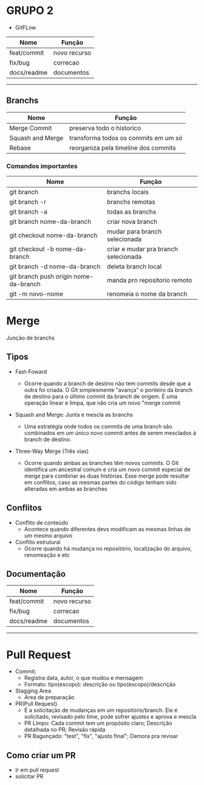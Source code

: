 # GRUPO 2

- GitFLow

| Nome        | Função       |
| ----------- | ------------ |
| feat/commit | novo recurso |
| fix/bug     | correcao     |
| docs/readme | documentos   |

---

## Branchs

| Nome             | Função                               |
| ---------------- | ------------------------------------ |
| Merge Commit     | preserva todo o historico            |
| Squash and Merge | transforma todos os commits em um só |
| Rebase           | reorganiza pela timeline dos commits |

### Comandos importantes

| Nome                                  | Função                               |
| ------------------------------------- | ------------------------------------ |
| git branch                            | branchs locais                       |
| git branch -r                         | branchs remotas                      |
| git branch -a                         | todas as branchs                     |
| git branch nome-da-branch             | criar nova branch                    |
| git checkout nome-da-branch           | mudar para branch selecionada        |
| git checkout -b nome-da-branch        | criar e mudar pra branch selecionada |
| git branch -d nome-da-branch          | deleta branch local                  |
| git branch push origin nome-da-branch | manda pro repositorio remoto         |
| git -m novo-nome                      | renomeia o nome da branch            |

# Merge

Junção de branchs

## Tipos
- Fast-Foward
    - Ocorre quando a branch de destino não tem commits desde que a outra foi criada. O Git simplesmente "avança" o ponteiro da branch de destino para o último commit da branch de origem. É uma operação linear e limpa, que não cria um novo "merge commit

- Squash and Merge: Junta e mescla as branchs
    - Uma estratégia onde todos os commits de uma branch são combinados em um único novo commit antes de serem mesclados à branch de destino. 

- Three-Way Merge (Três vias)
    - Ocorre quando ambas as branches têm novos commits. O Git identifica um ancestral comum e cria um novo commit especial de merge para combinar as duas histórias. Esse merge pode resultar em conflitos, caso as mesmas partes do código tenham sido alteradas em ambas as branches

## Conflitos
- Conflito de conteúdo
    - Acontece quando diferentes devs modificam as mesmas linhas de um mesmo arquivo
- Conflito estrutural 
    - Ocorre quando há mudança no repositório, localização do arquivo, renomeação e etc

## Documentação

| Nome        | Função       |
| ----------- | ------------ |
| feat/commit | novo recurso |
| fix/bug     | correcao     |
| docs/readme | documentos   |

---

# Pull Request
- Commit:
    - Registra data, autor, o que mudou e mensagem
    - Formato: tipo(escopo): descrição ou tipo(escopo)/descrição
- Stagging Area
    - Area de preparação
- PR(Pull Request)
    - É a solicitação de mudanças em um repositório/branch. Ele é solicitado, revisado pelo time, pode sofrer ajustes e aprova e mescla
    - PR Limpo: Cada commit tem um propósito claro; Descrição detalhada no PR; Revisão rápida
    - PR Bagunçado: "test", "fix", "ajusto final"; Demora pra revisar
## Como criar um PR
- Ir em pull request
- solicitar PR

